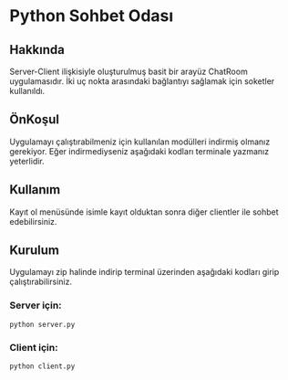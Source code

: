 # **Python Sohbet Odası**
## Hakkında
Server-Client ilişkisiyle oluşturulmuş basit bir arayüz ChatRoom uygulamasıdır. İki uç nokta arasındaki bağlantıyı sağlamak için soketler kullanıldı. 

## ÖnKoşul 
Uygulamayı çalıştırabilmeniz için kullanılan modülleri indirmiş olmanız gerekiyor. Eğer indirmediyseniz aşağıdaki kodları terminale yazmanız yeterlidir.

## Kullanım
Kayıt ol menüsünde isimle kayıt olduktan sonra diğer clientler ile sohbet edebilirsiniz.

## Kurulum
Uygulamayı zip halinde indirip terminal üzerinden aşağıdaki kodları girip çalıştırabilirsiniz.

### Server için:
```
python server.py
```
### Client için:
```
python client.py
```
